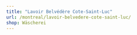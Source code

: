 ```yaml
---
title: "Lavoir Belvédère Cote-Saint-Luc"
url: /montreal/lavoir-belvedere-cote-saint-luc/
shop: Wäscherei
---
```

